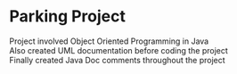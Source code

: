 # Parking Project
Project involved Object Oriented Programming in Java<br/>
Also created UML documentation before coding the project<br/>
Finally created Java Doc comments throughout the project
